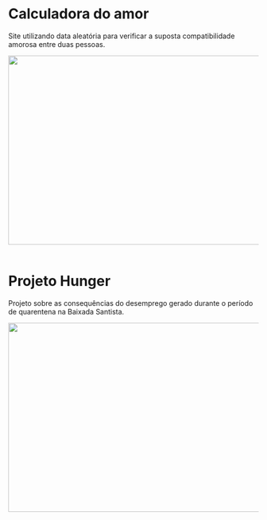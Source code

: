 # Calculadora do amor
<p>Site utilizando data aleatória para verificar a suposta compatibilidade amorosa entre duas pessoas.</p>
<img src="https://user-images.githubusercontent.com/95770849/145326379-0d7c7c42-7d94-465b-b8a2-969af0dfc31a.png" width="800" height="380"/>
<br>
<br>

# Projeto Hunger
<p>Projeto sobre as consequências do desemprego gerado durante o período de quarentena na Baixada Santista.</p>
<img src="https://user-images.githubusercontent.com/95770849/145327121-02db47e5-f537-4bac-8cd5-3bee6ca96ee6.png" width="800" height="380"/>
